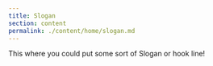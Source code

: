 ```yaml
---
title: Slogan
section: content
permalink: ./content/home/slogan.md
---
```

This where you could put some sort of Slogan or hook line!